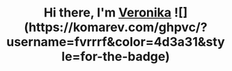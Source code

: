 <h1 align="center">Hi there, I'm <a href="https://github.com/fvrrrf" target="_blank">Veronika</a>
![](https://komarev.com/ghpvc/?username=fvrrrf&color=4d3a31&style=for-the-badge)

